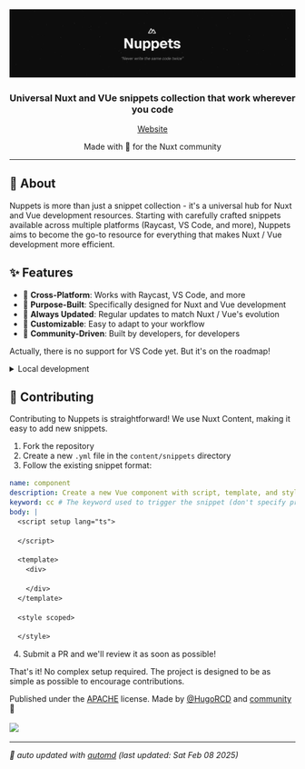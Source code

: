 <div align="center">
<img src="public/banner.png" alt="Nuppets - Universal Nuxt and Vue Snippets" />

### Universal Nuxt and VUe snippets collection that work wherever you code

[Website](https://nuppets.dev)

<div align="center">
Made with 💚 for the Nuxt community
</div>

---

</div>

## 🚀 About

Nuppets is more than just a snippet collection - it's a universal hub for Nuxt and Vue development resources. Starting with carefully crafted snippets available across multiple platforms (Raycast, VS Code, and more), Nuppets aims to become the go-to resource for everything that makes Nuxt / Vue development more efficient.

## ✨ Features

- 📱 **Cross-Platform**: Works with Raycast, VS Code, and more
- 🎯 **Purpose-Built**: Specifically designed for Nuxt and Vue development
- 🔄 **Always Updated**: Regular updates to match Nuxt / Vue's evolution
- 🎨 **Customizable**: Easy to adapt to your workflow
- 🤝 **Community-Driven**: Built by developers, for developers

Actually, there is no support for VS Code yet. But it's on the roadmap!

<!-- automd:fetch url="gh:hugorcd/markdown/main/src/local_development_dev.md" -->

<details>
  <summary>Local development</summary>

- Clone this repository
- Install latest LTS version of [Node.js](https://nodejs.org/en/)
- Enable [Corepack](https://github.com/nodejs/corepack) using `corepack enable`
- Install dependencies using `bun install`
- Start development server using `bun dev`
- Open [http://localhost:3000](http://localhost:3000) in your browser

</details>

<!-- /automd -->

## 🤝 Contributing

Contributing to Nuppets is straightforward! We use Nuxt Content, making it easy to add new snippets.
1.	Fork the repository
2.	Create a new `.yml` file in the `content/snippets` directory
3.	Follow the existing snippet format:
```yml
name: component
description: Create a new Vue component with script, template, and style
keyword: cc # The keyword used to trigger the snippet (don't specify prefix or suffix)
body: |
  <script setup lang="ts">
  
  </script>

  <template>
    <div>
      
    </div>
  </template>

  <style scoped>
  
  </style>
```
4.	Submit a PR and we'll review it as soon as possible!

That's it! No complex setup required. The project is designed to be as simple as possible to encourage contributions.

<!-- automd:contributors license=Apache author=HugoRCD github="hugorcd/nuppets" -->

Published under the [APACHE](https://github.com/hugorcd/nuppets/blob/main/LICENSE) license.
Made by [@HugoRCD](https://github.com/HugoRCD) and [community](https://github.com/hugorcd/nuppets/graphs/contributors) 💛
<br><br>
<a href="https://github.com/hugorcd/nuppets/graphs/contributors">
<img src="https://contrib.rocks/image?repo=hugorcd/nuppets" />
</a>

<!-- /automd -->

<!-- automd:with-automd lastUpdate -->

---

_🤖 auto updated with [automd](https://automd.unjs.io) (last updated: Sat Feb 08 2025)_

<!-- /automd -->
